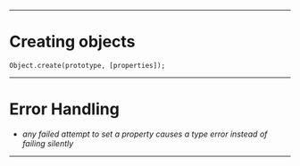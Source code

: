 ----

# Creating objects

```JS
Object.create(prototype, [properties]);
```

---

# Error Handling
- *any failed attempt to set a property causes a type error instead of failing silently*

---

